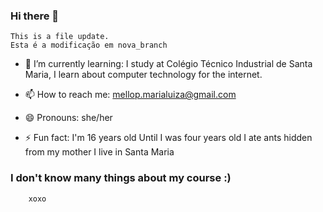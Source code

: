 ### Hi there 👋

    This is a file update.
	Esta é a modificação em nova_branch

- 🌱 I’m currently learning:
    I study at Colégio Técnico Industrial de Santa Maria, I learn about computer technology for the internet.
    
- 📫 How to reach me: 
  mellop.marialuiza@gmail.com

- 😄 Pronouns: 
  she/her
 
- ⚡ Fun fact:
I'm 16 years old
Until I was four years old I ate ants hidden from my mother
I live in Santa Maria
### I don't know many things about my course :)

		xoxo










<!--
**mariamello/mariamello** is a ✨ _special_ ✨ repository because its `README.md` (this file) appears on your GitHub profile.



-->
